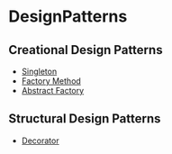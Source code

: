 # DesignPatterns

## Creational Design Patterns

- [Singleton](Singleton/ReadMe.md)
- [Factory Method](FactoryMethod/ReadMe.md)
- [Abstract Factory](AbstractFactory/ReadMe.md)

## Structural Design Patterns

- [Decorator](Decorator/ReadMe.md)
